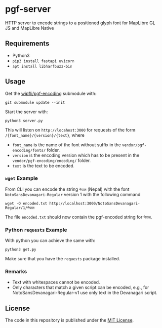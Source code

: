 # pgf-server
HTTP server to encode strings to a positioned glyph font for MapLibre GL JS and MapLibre Native

## Requirements

- Python3
- `pip3 install fastapi uvicorn`
- `apt install libharfbuzz-bin`

## Usage

Get the [wipfli/pgf-encoding](https://github.com/wipfli/pgf-encoding) submodule with:

```
git submodule update --init
```

Start the server with:

```
python3 server.py
```

This will listen on `http://locahost:3000` for requests of the form `/{font_name}/{version}/{text}`, where 

- `font_name` is the name of the font without suffix in the `vendor/pgf-encoding/fonts/` folder.
- `version` is the encoding version which has to be present in the `vendor/pgf-encoding/encoding/` folder.
- `text` is the text to be encoded.

### `wget` Example 

From CLI you can encode the string `नेपाल` (Nepal) with the font `NotoSansDevanagari-Regular` version 1 with the following command

```
wget -O encoded.txt http://localhost:3000/NotoSansDevanagari-Regular/1/नेपाल
```

The file `encoded.txt` should now contain the pgf-encoded string for `नेपाल`.

### Python `requests` Example

With python you can achieve the same with:

```
python3 get.py
```

Make sure that you have the `requests` package installed.

### Remarks

- Text with whitespaces cannot be encoded.
- Only characters that match a given script can be encoded, e.g., for NotoSansDevanagari-Regular-v1 use only text in the Devanagari script.

## License

The code in this repository is published under the [MIT License](./LICENSE).
